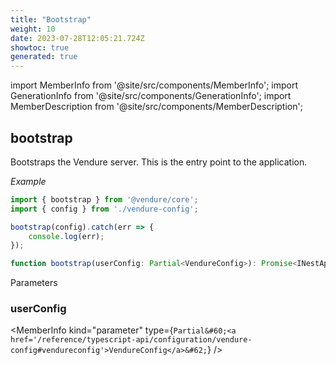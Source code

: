 ```yaml
---
title: "Bootstrap"
weight: 10
date: 2023-07-28T12:05:21.724Z
showtoc: true
generated: true
---
```

<!-- This file was generated from the Vendure source. Do not modify. Instead, re-run the "docs:build" script -->
import MemberInfo from '@site/src/components/MemberInfo';
import GenerationInfo from '@site/src/components/GenerationInfo';
import MemberDescription from '@site/src/components/MemberDescription';


## bootstrap

<GenerationInfo sourceFile="packages/core/src/bootstrap.ts" sourceLine="44" packageName="@vendure/core" />

Bootstraps the Vendure server. This is the entry point to the application.

*Example*

```ts
import { bootstrap } from '@vendure/core';
import { config } from './vendure-config';

bootstrap(config).catch(err => {
    console.log(err);
});
```

```ts title="Signature"
function bootstrap(userConfig: Partial<VendureConfig>): Promise<INestApplication>
```
Parameters

### userConfig

<MemberInfo kind="parameter" type={`Partial&#60;<a href='/reference/typescript-api/configuration/vendure-config#vendureconfig'>VendureConfig</a>&#62;`} />

